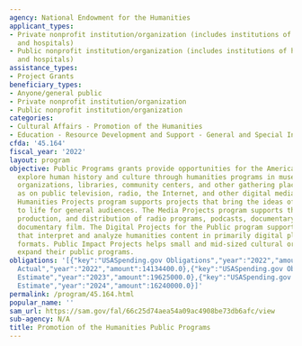 ```yaml
---
agency: National Endowment for the Humanities
applicant_types:
- Private nonprofit institution/organization (includes institutions of higher education
  and hospitals)
- Public nonprofit institution/organization (includes institutions of higher education
  and hospitals)
assistance_types:
- Project Grants
beneficiary_types:
- Anyone/general public
- Private nonprofit institution/organization
- Public nonprofit institution/organization
categories:
- Cultural Affairs - Promotion of the Humanities
- Education - Resource Development and Support - General and Special Interest Organizations
cfda: '45.164'
fiscal_year: '2022'
layout: program
objective: Public Programs grants provide opportunities for the American public to
  explore human history and culture through humanities programs in museums, historical
  organizations, libraries, community centers, and other gathering places, as well
  as on public television, radio, the Internet, and other digital media. The Public
  Humanities Projects program supports projects that bring the ideas of the humanities
  to life for general audiences. The Media Projects program supports the development,
  production, and distribution of radio programs, podcasts, documentary films, and
  documentary film. The Digital Projects for the Public program supports projects
  that interpret and analyze humanities content in primarily digital platforms and
  formats. Public Impact Projects helps small and mid-sized cultural organizations
  expand their public programs.
obligations: '[{"key":"USASpending.gov Obligations","year":"2022","amount":33510739.43},{"key":"SAM.gov
  Actual","year":"2022","amount":14134400.0},{"key":"USASpending.gov Obligations","year":"2023","amount":10052322.82},{"key":"SAM.gov
  Estimate","year":"2023","amount":19625000.0},{"key":"USASpending.gov Obligations","year":"2024","amount":0.0},{"key":"SAM.gov
  Estimate","year":"2024","amount":16240000.0}]'
permalink: /program/45.164.html
popular_name: ''
sam_url: https://sam.gov/fal/66c25d74aea54a09ac4908be73db6afc/view
sub-agency: N/A
title: Promotion of the Humanities Public Programs
---
```

